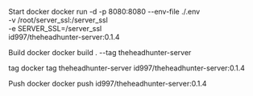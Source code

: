 Start docker
docker run -d -p 8080:8080 --env-file ./.env \
    -v /root/server_ssl:/server_ssl \
    -e SERVER_SSL=/server_ssl   \
    id997/theheadhunter-server:0.1.4

Build docker
docker build . --tag theheadhunter-server

tag
docker tag theheadhunter-server id997/theheadhunter-server:0.1.4

Push docker
docker push id997/theheadhunter-server:0.1.4